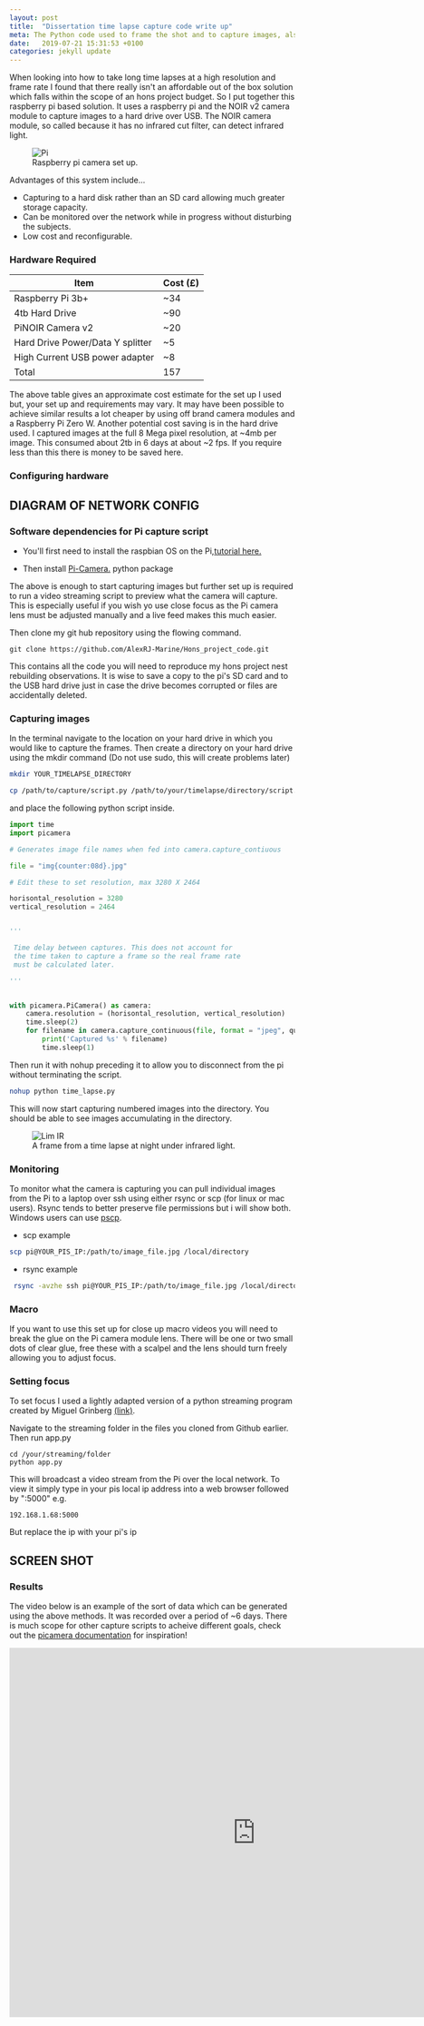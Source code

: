 ```yaml
---
layout: post
title:  "Dissertation time lapse capture code write up"
meta: The Python code used to frame the shot and to capture images, also discusses how to encode a video from a series of photos using ffmpeg.
date:   2019-07-21 15:31:53 +0100
categories: jekyll update
---
```


When looking into how to take long time lapses at a high resolution and frame rate I found that there really isn't an affordable out of the box solution which falls within the scope of an hons project budget. So I put together this raspberry pi based solution. It uses a raspberry pi and the NOIR v2 camera module to capture images to a hard drive over USB. The NOIR camera module, so called because it has no infrared cut filter, can detect infrared light.

<figure class="figure-30">
<img class="scaled" src="{{site.baseurl}}/site_images/2019-07-18-Dissertation_code/pi_cam.jpeg" alt="Pi">
<figcaption>
	Raspberry pi camera set up.
</figcaption></figure>

Advantages of this system include... 

* Capturing to a hard disk rather than an SD card allowing much greater storage capacity.
* Can be monitored over the network while in progress without disturbing the subjects. 
* Low cost and reconfigurable.  

### Hardware Required 

| Item             | Cost (£) |
|------------------|------|
| Raspberry Pi 3b+  |   ~34   |
| 4tb Hard Drive         |    ~90  |
| PiNOIR Camera v2 |   ~20   |
| Hard Drive Power/Data Y splitter |   ~5 	|
|High Current USB power adapter |  ~8   |
|Total|157| 

The above table gives an approximate cost estimate for the set up I used but, your set up and requirements may vary. It may have been possible to achieve similar results a lot cheaper by using off brand camera modules and a Raspberry Pi Zero W. Another potential cost saving is in the hard drive used. I captured images at the full 8 Mega pixel resolution, at ~4mb per image. This consumed about 2tb in 6 days at about ~2 fps. If you require less than this there is money to be saved here. 

### Configuring hardware

## DIAGRAM OF NETWORK CONFIG

### Software dependencies for Pi capture script

* You'll first need to install the raspbian OS on the Pi,[tutorial here.](https://www.raspberrypi.org/documentation/installation/installing-images/)  

* Then install [Pi-Camera.](https://picamera.readthedocs.io/en/release-1.10/install3.html) python package

The above is enough to start capturing images but further set up is required to run a video streaming script to preview what the camera will capture. This is especially useful if you wish yo use close focus as the Pi camera lens must be adjusted manually and a live feed makes this much easier.


Then clone my git hub repository using the flowing command. 

``` shell
git clone https://github.com/AlexRJ-Marine/Hons_project_code.git
```
This contains all the code you will need to reproduce my hons project nest rebuilding observations. It is wise to save a copy to the pi's SD card and to the USB hard drive just in case the drive becomes corrupted or files are accidentally deleted. 

### Capturing images


In the terminal navigate to the location on your hard drive in which you would like to capture the frames. Then create a directory on your hard drive using the mkdir command (Do not use sudo, this will create problems later)

```bash 
mkdir YOUR_TIMELAPSE_DIRECTORY
```
```bash 
cp /path/to/capture/script.py /path/to/your/timelapse/directory/script.py
```


 and place the following python script inside.


``` python
import time
import picamera

# Generates image file names when fed into camera.capture_contiuous

file = "img{counter:08d}.jpg"

# Edit these to set resolution, max 3280 X 2464

horisontal_resolution = 3280
vertical_resolution = 2464


'''

 Time delay between captures. This does not account for
 the time taken to capture a frame so the real frame rate
 must be calculated later. 

'''


with picamera.PiCamera() as camera:
    camera.resolution = (horisontal_resolution, vertical_resolution)
    time.sleep(2)
    for filename in camera.capture_continuous(file, format = "jpeg", quality = 100):
        print('Captured %s' % filename)
        time.sleep(1)

```
Then run it with nohup preceding it to allow you to disconnect from the pi without terminating the script.
``` bash
nohup python time_lapse.py
```

This will now start capturing numbered images into the directory. You should be able to see images accumulating in the directory. 

<figure class="figure-100">
<img class="scaled" src="{{site.baseurl}}/site_images/2019-07-18-Dissertation_code/Lim_IR.jpeg" alt="Lim IR">
<figcaption>
	A frame from a time lapse at night under infrared light.
</figcaption>
</figure>

### Monitoring

To monitor what the camera is capturing you can pull individual images from the Pi to a laptop over ssh using either rsync or scp (for linux or mac users). Rsync tends to better preserve file permissions but i will show both. Windows users can use [pscp](https://www.ssh.com/ssh/putty/putty-manuals/0.68/Chapter5.html).


* scp example
``` bash 
scp pi@YOUR_PIS_IP:/path/to/image_file.jpg /local/directory
```
* rsync example
``` bash 
 rsync -avzhe ssh pi@YOUR_PIS_IP:/path/to/image_file.jpg /local/directory
```

### Macro

If you want to use this set up for close up macro videos you will need to break the glue on the Pi camera module lens. There will be one or two small dots of clear glue, free these with a scalpel and the lens should turn freely allowing you to adjust focus.

### Setting focus

To set focus I used a lightly adapted version of a python streaming program created by Miguel Grinberg [(link)](https://blog.miguelgrinberg.com/post/video-streaming-with-flask).

Navigate to the streaming folder in the files you cloned from Github earlier. Then run app.py

``` shell
cd /your/streaming/folder
python app.py

``` 

This will broadcast a video stream from the Pi over the local network. To view it simply type in your pis local ip address into a web browser followed by ":5000" e.g. 
```
192.168.1.68:5000
```

But replace the ip with your pi's ip

## SCREEN SHOT


### Results

The video below is an example of the sort of data which can be generated using the above methods. It was recorded over a period of ~6 days. There is much scope for other capture scripts to acheive different goals, check out the [picamera documentation](https://picamera.readthedocs.io/en/release-1.13/recipes1.html) for inspiration!


<iframe width="867" height="651" src="https://www.youtube.com/embed/gOKh0IdMGN4" frameborder="0" allow="accelerometer; autoplay; encrypted-media; gyroscope; picture-in-picture" allowfullscreen></iframe>

